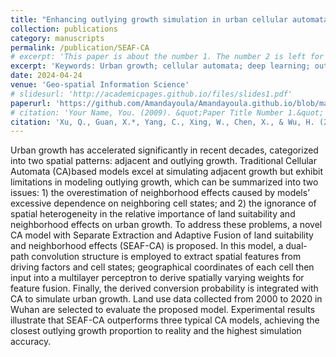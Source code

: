 ```yaml
---
title: "Enhancing outlying growth simulation in urban cellular automata via intelligent extraction-fusion of land suitability and neighborhood effects: a case study of Wuhan, China"
collection: publications
category: manuscripts
permalink: /publication/SEAF-CA
# excerpt: 'This paper is about the number 1. The number 2 is left for future work.'
excerpt: 'Keywords: Urban growth; cellular automata; deep learning; outlying growth; land suitability; neighborhood effects'
date: 2024-04-24
venue: 'Geo-spatial Information Science'
# slidesurl: 'http://academicpages.github.io/files/slides1.pdf'
paperurl: 'https://github.com/Amandayoula/Amandayoula.github.io/blob/master/files/Xu%20%E7%AD%89%20-%202024%20-%20Enhancing%20outlying%20growth%20simulation%20in%20urban%20cellular%20automata%20via%20intelligent%20extraction-fusion%20of.pdf'
# citation: 'Your Name, You. (2009). &quot;Paper Title Number 1.&quot; <i>Journal 1</i>. 1(1).'
citation: 'Xu, Q., Guan, X.*, Yang, C., Xing, W., Chen, X., & Wu, H. (2024). Enhancing outlying growth simulation in urban cellular automata via intelligent extraction-fusion of land suitability and neighborhood effects: a case study of Wuhan, China. In Geo-spatial Information Science, 1-19.'
---
```


Urban growth has accelerated significantly in recent decades, categorized into two spatial patterns: adjacent and outlying growth. Traditional Cellular Automata (CA)based models excel at simulating adjacent growth but exhibit limitations in modeling outlying growth, which can be summarized into two issues: 1) the overestimation of neighborhood effects caused by models’ excessive dependence on neighboring cell states; and 2) the ignorance of spatial heterogeneity in the relative importance of land suitability and neighborhood effects on urban growth. To address these problems, a novel CA model with Separate Extraction and Adaptive Fusion of land suitability and neighborhood effects (SEAF-CA) is proposed. In this model, a dual-path convolution structure is employed to extract spatial features from driving factors and cell states; geographical coordinates of each cell then input into a multilayer perceptron to derive spatially varying weights for feature fusion. Finally, the derived conversion probability is integrated with CA to simulate urban growth. Land use data collected from 2000 to 2020 in Wuhan are selected to evaluate the proposed model. Experimental results illustrate that SEAF-CA outperforms three typical CA models, achieving the closest outlying growth proportion to reality and the highest simulation accuracy.

